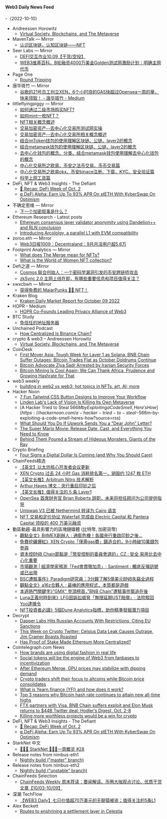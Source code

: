 #### Web3 Daily News Feed
-（2022-10-10）

- Andreessen Horowitz
  - [Virtual Society, Blockchains, and The Metaverse](https://a16zcrypto.com/virtual-society-the-metaverse-blockchains/)
- MavenTalk — Mirror
  - [认识区块链，认知区块链——NFT](https://mirror.xyz/0xA95728681fE8DefFd1c5B4f26Da9B66260B07ba5/Lu8pcWhQvLC5W-n6tm66FDU_PewysqHaMSX-pLBEAEc)
- Seer Labs — Mirror
  - [DEFI交互作业10.09【干货/空投】](https://mirror.xyz/seerlabs.eth/NoMpgLgzc-2YM3JpEoU6D893O73nUvNXynvHZa3EFDs)
  - [WEB3维基百科，B轮融资4000万美金Golden测试网激励计划｜明确主网代币](https://mirror.xyz/seerlabs.eth/5Q9NTL8wv2ATZPZKb2J6uW_v-D_TTMrbihadqhYAR2A)
- Page One
  - [Round Tripping](https://page1.substack.com/p/round-tripping-0e2)
- 唐华斑竹 — Mirror
  - [谷歌的21号员工创立XEN，6个小时烧的GAS快超过Opensea一周的量，快来领取！ - 唐华斑竹 - Medium](https://mirror.xyz/0x731644a15A2C445825F7Bd6002870c49B83bc859/M-2yDS4ygDVzDQOGNHi5FommStqM8T9OIkhwFN6sWD0)
- littleflyingpiggy — Mirror
  - [如何通过二级市场购买NFT?](https://mirror.xyz/littleflyingpiggy.eth/dM6ncHJaBPa2SXzs4MWeN7UTIgo9OjQtS-uDDstl5WU)
  - [如何mint一枚NFT？](https://mirror.xyz/littleflyingpiggy.eth/ysatlJ3GYiaTLszyLTpG1Xh0PUea3ideIKTkzCQjHGE)
  - [NFT相关概念概述](https://mirror.xyz/littleflyingpiggy.eth/oVAdFHod8BJqitgpLsW22-2L-rC2uKptIzZzH-gFGgU)
  - [交易加密资产--去中心化交易所测试网实操](https://mirror.xyz/littleflyingpiggy.eth/QQqaXHhYHsnReWrU-srSxL_H2VQGQRZN0RPXFL3fJws)
  - [交易加密资产--去中心化交易所相关概念概述](https://mirror.xyz/littleflyingpiggy.eth/qrfhHJnXUPucFhQQVQIsiA8KWse3X-ejwVNwVUW-5a4)
  - [结合imToken钱包的使用理解区块链、公链、layer2的概念](https://mirror.xyz/littleflyingpiggy.eth/6ZdOcJlJncdzy0eCxW0Dq8zAk_4Vdj8WfY2g23QOtEE)
  - [结合metamask钱包的使用理解区块链、公链、layer2的概念](https://mirror.xyz/littleflyingpiggy.eth/5IZG7WcNAyLQNiA2aJTsj_Dwb8zU6Bmbvucd3k5oAZM)
  - [去中心化钱包的概念、分类、结合metamask钱包使用理解去中心化钱包的概念](https://mirror.xyz/littleflyingpiggy.eth/SF9WD0JEqLMdGfKspxONmTJvM3c28GfIr4oPJztL1eQ)
  - [中心化交易所之欧易、币安之法币交易、币币交易篇](https://mirror.xyz/littleflyingpiggy.eth/IDiYpPm88IHSmWLcjXBIjl-qxqbBAkavDKUOZRNQZ5k)
  - [中心化交易所之欧易okx、币安binace注册、下载、KYC、安全验证篇](https://mirror.xyz/littleflyingpiggy.eth/j1LPc0fUCmIRdfKtI4FuGAn94HDZLEy0p73nbhFOtEQ)
  - [科学上网工具篇](https://mirror.xyz/littleflyingpiggy.eth/TMw63-zAKVvu4uDWnyq0Fohm1ms_sPr7UMzZtnw3sKk)
- DeFi, NFT & Web3 Insights - The Defiant
  - [🦄 Recap: DeFi Week of Oct. 2](https://newsletter.thedefiant.io/p/recap-defi-week-of-oct-2)
  - [⍺ DeFi Alpha: Earn Up To 93% APR On stETH With KyberSwap On Optimism](https://newsletter.thedefiant.io/p/defi-alpha-earn-up-to-93-apr-on-steth)
- 不确定思维 — Mirror
  - [下一个加密叙事是什么？](https://x.mirror.xyz/iOX4gi0WPx8XtFfnxW_4Cf4c5rhB1T_zhj55-TCCvvo)
- Ethereum Research - Latest posts
  - [Ethereum consensus layer validator anonymity using Dandelion++ and RLN conclusion](https://ethresear.ch/t/ethereum-consensus-layer-validator-anonymity-using-dandelion-and-rln-conclusion/12698/7)
  - [Introducing Arcololgy, a parallel L1 with EVM compatibility](https://ethresear.ch/t/introducing-arcololgy-a-parallel-l1-with-evm-compatibility/13883/2)
- zoroo.eth — Mirror
  - [Web3日报1009：Decentraland：9月月活用户超5.6万](https://mirror.xyz/zoroo.eth/a7Kn_1aB3L68KXy4Z1BUwY0m7f8PYq7lqzgVb7_-N9M)
- Footprint Analytics — Mirror
  - [What does The Merge mean for NFTs?](https://mirror.xyz/0x0A9ee078998e6ECe11e1FF75fCbc7BeD5be005bB/edxwJLNMBr8_4CUYo9uYfHDnY5RgBJw6gOCWDFpVTrs)
  - [What is the World of Women NFT collection?](https://mirror.xyz/0x0A9ee078998e6ECe11e1FF75fCbc7BeD5be005bB/2FbvYEXZ8Yy7hzyk2LeL-1lm3anQMyBVNKOwqgYFMYw)
- Defi之道  — Mirror
  - [Cosmos 联合创始人：一个密码学漏洞引发的币安跨链桥攻击](https://mirror.xyz/0xA26Aa9644d7418f023cA776BEECBCbd2863Da9D4/vxYICBBeKaivFOhjMO7dIfWGGtOJzOLs_NLxow0GJWs)
  - [zkSync 2.0 主网上线在即，有哪些重要信息和项目值得关注？](https://mirror.xyz/0xA26Aa9644d7418f023cA776BEECBCbd2863Da9D4/dLhnYzSKbjFwtISzrcv7_pad78Ab_9zKJoz0E1xOAxM)
- xwxcbwh — Mirror
  - [获得免费的 MaiarPunks 🧙‍♂️ NFT！](https://mirror.xyz/viveca.eth/kIvwRP2Ovwy6n4JVOb6M8V1RKQfdFkrfqQf1sRywr50)
- Kraken Blog
  - [Kraken Daily Market Report for October 09 2022](https://blog.kraken.com/post/15760/kraken-daily-market-report-for-october-09-2022/)
- HOPR - Medium
  - [HOPR Co-Founds Leading Privacy Alliance of Web3](https://medium.com/hoprnet/hopr-co-founds-leading-privacy-alliance-of-web3-99e057722deb?source=rss----e2d690217e99---4)
- BTC Study
  - [免信任的地址服务器](https://www.btcstudy.org/2022/10/09/trustless-address-server/)
- Unchained Podcast
  - [How Centralized Is Binance Chain?](https://unchainedpodcast.com/how-centralized-is-binance-chain/)
- crypto & web3 – Andreessen Horowitz
  - [Virtual Society, Blockchains, and The Metaverse](https://a16zcrypto.com/virtual-society-the-metaverse-blockchains/)
- CoinDesk
  - [First Mover Asia: Tough Week for Layer 1 as Solana, BNB Chain Suffer Outages; Bitcoin Trades Flat as October Doldrums Continue](https://www.coindesk.com/markets/2022/10/09/first-mover-asia-tough-week-for-layer-1-as-solana-bnb-chain-suffer-outages-bitcoin-trades-flat-as-october-doldrums-continue/?utm_medium=referral&utm_source=rss&utm_campaign=headlines)
  - [Bitcoin Advocate Ziya Sadr Arrested by Iranian Security Forces](https://www.coindesk.com/policy/2022/10/09/iranian-bitcoin-advocate-ziya-sadr-arrested-by-iranian-security-forces/?utm_medium=referral&utm_source=rss&utm_campaign=headlines)
  - [Bitcoin Mining Is Cool Again; We Can Thank Africa, Prudence and Growing Hashrate for That](https://www.coindesk.com/business/2022/10/09/bitcoin-mining-is-cool-again-we-can-thank-africa-prudence-and-growing-hashrate-for-that/?utm_medium=referral&utm_source=rss&utm_campaign=headlines)
- web3 weekly
  - [building in web2 vs web3; hot topics in NFTs, art, AI; more](https://a16zcrypto.substack.com/p/web3-building-consensus-basics-app-regulation)
- Hacker Noon
  - [7 Fun Tailwind CSS Button Designs to Improve Your Workflow](https://hackernoon.com/7-fun-tailwind-css-button-designs-to-improve-your-workflow?source=rss)
  - [Linden Lab's Lack of Vision Is Killing Its Own Metaverse](https://hackernoon.com/linden-labs-lack-of-vision-is-killing-its-own-metaverse?source=rss)
  - [A Hacker Tried to Steal $566M  by Exploiting a Code Smell, Here's How](https://hackernoon.com/a-hacker-tried-to-steal-$566m-by-exploiting-a-code-smell-heres-how?source=rss)
  - [What Should You Do If Upwork Sends You a “Dear John” Letter?](https://hackernoon.com/what-should-you-do-if-upwork-sends-you-a-dear-john-letter?source=rss)
  - [The Super Mario Movie: Release Date, Cast, and Everything You Need to Know](https://hackernoon.com/the-super-mario-movie-release-date-cast-and-everything-you-need-to-know?source=rss)
  - [Behind Them Poured a Stream of Hideous Monsters, Giants of the Ray](https://hackernoon.com/behind-them-poured-a-stream-of-hideous-monsters-giants-of-the-ray?source=rss)
- Crypto Briefing
  - [Four Signs a Digital Dollar Is Coming (and Why You Should Care)](https://cryptobriefing.com/four-signs-digital-dollar-is-coming-why-you-should-care/?utm_source=feed&utm_medium=rss)
- ChainFeeds精选
  - [【英文】以太坊核心开发者会议更新](https://tim.mirror.xyz/zxOfNlTUO1MOhSrVP1rWGSywxlugdAc9fOUURW09zgE)
  - [XEN Crypto 过去 24 小时 Gas 消耗排名第一，销毁约 1247 枚 ETH](https://ultrasound.money/)
  - [【英文长推】Arbitrum Nitro 技术解析](https://twitter.com/PlasmaPower0/status/1578804117027184641)
  - [Arthur Hayes 博文：央行重启印钞之后](https://mp.weixin.qq.com/s/DDb2oSTR2wwlUSi_15RvTA)
  - [【英文长推】值得关注的 5 条 Layer1](https://twitter.com/TheDeFinvestor/status/1578784242204483584)
  - [OpenSea 首席财务官 Brian Roberts 辞职，未来将担任顾问为公司提供指导](https://en.ethereumworldnews.com/openseas-brian-roberts-steps-down-as-the-firms-cfo/)
  - [Uniswap V3 已被 Nethermind 转译为 Cairo 语言](https://medium.com/nethermind-eth/introducing-unistark-uniswap-only-warped-to-starknet-6b62d3a96690)
  - [NFT 交易和定价协议 Waterfall 完成由 Electric Capital 和 Pantera Capital 领投的 400 万美元融资](https://twitter.com/waterfall_mkt/status/1578862302199439360)
- 動區動趨-最具影響力的區塊鏈媒體 (比特幣, 加密貨幣)
  - [觀點全文》BitMEX創辦人 : 通膨危機！各國央行重啟印鈔之後…](https://www.blocktempo.com/arthur-hayes-contagion-after-fed-restart-printing-money/)
  - [免費挖礦爆紅》XEN Crypto「僅需gas費」鑄造合約，9小時破10萬錢包參與](https://www.blocktempo.com/xen-crypto-free-mint-only-gas-fee-and-tutorial/)
  - [資本控BNB Chain節點是「幣安控制的委員會選的」CZ : 安全 易用比去中心化重要](https://www.blocktempo.com/justin-bons-accused-that-bnb-chain-is-centralization-and-cz-respound-that-easy-to-use-is-more-important/)
  - [市場觀測 | 經濟學家預測「Fed會貫徹加息」; Santiment : 觸底反彈訊號或已出現](https://www.blocktempo.com/lawrence-summers-predicted-fed-will-keep-tightening-and-crypto-will-rebound/)
  - [BSC遭駭事件》Paradigm研究員：3分鐘了解5億美元BNB失竊全過程](https://www.blocktempo.com/3-min-to-know-how-bnb-chain-get-hacked-by-paradigm-researcher-samczsun/)
  - [觀點全文》a16z合夥人 : 最棒的應用程式，本質都是遊戲](https://www.blocktempo.com/best-app-should-be-game-like-said-by-a16z-jonathan-lai/)
  - [本週熱門關鍵字》”GMX” 登頂榜首，”BNB Chain”遭駭事件緊追在後](https://www.blocktempo.com/gmx-is-top-of-week-keyword-and-bnb-chain-above-second/)
  - [Luna正義何時到來》LFG因訴訟威脅「無限延期UST賠償」; 法院駁回Yoo逮捕令](https://www.blocktempo.com/luna-foundation-guard-refused-to-continue-refunding-ust-holders/)
  - [NFT投資者必讀》5個Dune Analytics指標，助你精準發掘潛力項目](https://www.blocktempo.com/five-dune-analytics-metrics-to-help-you-filter-out-potential-nft/)
- Decrypt
  - [Dapper Labs Hits Russian Accounts With Restrictions, Citing EU Sanctions](https://decrypt.co/111522/dapper-labs-hits-russian-accounts-with-restrictions-citing-eu-sanctions)
  - [This Week on Crypto Twitter: Celsius Data Leak Causes Outrage, Jim Cramer Boasts Roasted](https://decrypt.co/111523/this-week-on-crypto-twitter-celsius-data-leak-causes-outrage-jim-cramer-boasts-roasted)
  - [Has Proof of Stake Made Ethereum More Centralized?](https://decrypt.co/111485/has-proof-of-stake-made-ethereum-more-centralized)
- Cointelegraph.com News
  - [How brands are using digital fashion in real life](https://cointelegraph.com/news/how-brands-are-using-digital-fashion-in-real-life)
  - [Social tokens will be the engine of Web3 from fanbases to incentivization](https://cointelegraph.com/news/social-tokens-will-be-the-engine-of-web3-from-fanbases-to-incentivization)
  - [After Ethereum Merge, GPU prices may stabilize with dipping demand](https://cointelegraph.com/news/after-ethereum-merge-gpu-prices-may-stabilize-with-dipping-demand)
  - [Crypto traders shift their focus to altcoins while Bitcoin price consolidates](https://cointelegraph.com/news/crypto-traders-shift-their-focus-to-altcoins-while-bitcoin-price-consolidates)
  - [What is Yearn.finance (YFI) and how does it work?](https://cointelegraph.com/news/what-is-yearnfinance-yfi-and-how-does-it-work)
  - [Top 3 reasons why Bitcoin hash rate continues to attain new all-time highs](https://cointelegraph.com/news/top-3-reasons-why-bitcoin-hash-rate-continues-to-attain-new-all-time-highs)
  - [FTX partners with Visa, BNB Chain suffers exploit and Elon Musk returns to $44B Twitter deal: Hodler’s Digest, Oct. 2-8](https://cointelegraph.com/magazine/2022/10/08/ftx-partners-visa-bnb-chain-suffers-exploit-elon-musk-returns-44b-twitter-deal-hodlers-digest-oct-2-8)
  - [Killing more worthless projects would be a win for crypto](https://cointelegraph.com/news/killing-more-worthless-projects-would-be-a-win-for-crypto)
- DeFi, NFT & Web3 Insights - The Defiant
  - [🦄 Recap: DeFi Week of Oct. 2](https://newsletter.thedefiant.io/p/recap-defi-week-of-oct-2)
  - [⍺ DeFi Alpha: Earn Up To 93% APR On stETH With KyberSwap On Optimism](https://newsletter.thedefiant.io/p/defi-alpha-earn-up-to-93-apr-on-steth)
- StarkNet 中文
  - [👩🏽‍🚀 StarkNet 👨🏽‍🚀一周概览 #28](https://starknetzh.substack.com/p/starknet-28-91a)
- Release notes from nimbus-eth1
  - [Nightly build ("master" branch)](https://github.com/status-im/nimbus-eth1/releases/tag/nightly)
- Release notes from nimbus-eth2
  - [Nightly build ("unstable" branch)](https://github.com/status-im/nimbus-eth2/releases/tag/nightly)
- ChainFeeds Selection
  - [ChainFeeds Weekly 周末荐读：要闻解读、币圈大咖观点讨论、优质干货文章【10/03-10/09】](https://chainfeeds.substack.com/p/chainfeeds-weekly-1003-1009)
- 深潮 TechFlow
  - [【WEB3 Daily】七只价值超70万美元的无聊猿被盗；值得关注的5条L1](https://techflowpost.substack.com/p/web3-daily705l1)
- Alex Beckett
  - [Routes to enshrining a settlement layer in Celestia](https://www.alexbeckett.xyz/routes-to-enshrining-a-settlement-layer-on-celestia/)
